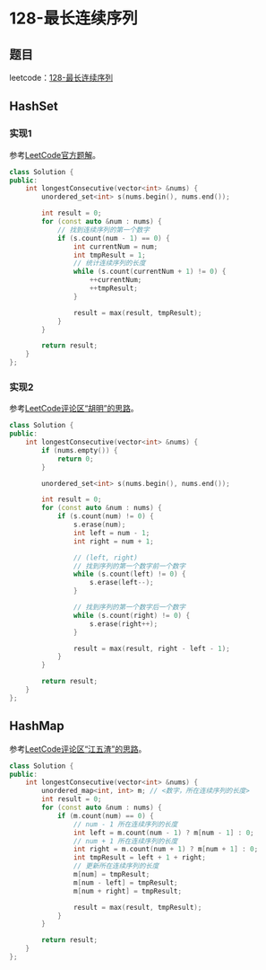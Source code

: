 # 128-最长连续序列

## 题目

leetcode：[128-最长连续序列](https://leetcode-cn.com/problems/longest-consecutive-sequence/)

## HashSet

### 实现1

参考[LeetCode官方题解](https://leetcode-cn.com/problems/longest-consecutive-sequence/solution/zui-chang-lian-xu-xu-lie-by-leetcode/)。

```c++
class Solution {
public:
    int longestConsecutive(vector<int> &nums) {
        unordered_set<int> s(nums.begin(), nums.end());

        int result = 0;
        for (const auto &num : nums) {
            // 找到连续序列的第一个数字
            if (s.count(num - 1) == 0) {
                int currentNum = num;
                int tmpResult = 1;
                // 统计连续序列的长度
                while (s.count(currentNum + 1) != 0) {
                    ++currentNum;
                    ++tmpResult;
                }

                result = max(result, tmpResult);
            }
        }

        return result;
    }
};
```

### 实现2

参考[LeetCode评论区“胡明”的思路](https://leetcode-cn.com/problems/longest-consecutive-sequence/comments/91744)。

```c++
class Solution {
public:
    int longestConsecutive(vector<int> &nums) {
        if (nums.empty()) {
            return 0;
        }

        unordered_set<int> s(nums.begin(), nums.end());

        int result = 0;
        for (const auto &num : nums) {
            if (s.count(num) != 0) {
                s.erase(num);
                int left = num - 1;
                int right = num + 1;

                // (left, right)
                // 找到序列的第一个数字前一个数字
                while (s.count(left) != 0) {
                    s.erase(left--);
                }

                // 找到序列的第一个数字后一个数字
                while (s.count(right) != 0) {
                    s.erase(right++);
                }

                result = max(result, right - left - 1);
            }
        }

        return result;
    }
};
```

## HashMap

参考[LeetCode评论区“江五渣”的思路](https://leetcode-cn.com/problems/longest-consecutive-sequence/comments/13385)。

```c++
class Solution {
public:
    int longestConsecutive(vector<int> &nums) {
        unordered_map<int, int> m; // <数字，所在连续序列的长度>
        int result = 0;
        for (const auto &num : nums) {
            if (m.count(num) == 0) {
                // num - 1 所在连续序列的长度
                int left = m.count(num - 1) ? m[num - 1] : 0;
                // num + 1 所在连续序列的长度
                int right = m.count(num + 1) ? m[num + 1] : 0;
                int tmpResult = left + 1 + right;
                // 更新所在连续序列的长度
                m[num] = tmpResult;
                m[num - left] = tmpResult;
                m[num + right] = tmpResult;

                result = max(result, tmpResult);
            }
        }

        return result;
    }
};
```


